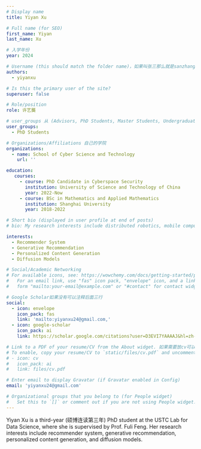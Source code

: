 ```yaml
---
# Display name
title: Yiyan Xu

# Full name (for SEO)
first_name: Yiyan
last_name: Xu

# 入学年份
year: 2024

# Username (this should match the folder name)，如果叫张三那么就是sanzhang
authors:
  - yiyanxu

# Is this the primary user of the site? 
superuser: false

# Role/position 
role: 许艺龑

# user_groups 从 (Advisors, PhD Students, Master Students, Undergraduate) 从这四个里面选
user_groups:
  - PhD Students

# Organizations/Affiliations 自己的学院
organizations:
  - name: School of Cyber Science and Technology
    url: ''

education:
   courses:
     - course: PhD Candidate in Cyberspace Security
       institution: University of Science and Technology of China
       year: 2022-Now
     - course: BSc in Mathematics and Applied Mathematics
       institution: Shanghai University
       year: 2018-2022

# Short bio (displayed in user profile at end of posts)
# bio: My research interests include distributed robotics, mobile computing and programmable matter.

interests:
  - Recommender System
  - Generative Recommendation
  - Personalized Content Generation
  - Diffusion Models

# Social/Academic Networking
# For available icons, see: https://wowchemy.com/docs/getting-started/page-builder/#icons
#   For an email link, use "fas" icon pack, "envelope" icon, and a link in the
#   form "mailto:your-email@example.com" or "#contact" for contact widget.

# Google Scholar如果没有可以注释后面三行
social:
  - icon: envelope
    icon_pack: fas
    link: 'mailto:yiyanxu24@gmail.com,'
  - icon: google-scholar
    icon_pack: ai
    link: https://scholar.google.com/citations?user=D3EVI7YAAAAJ&hl=zh-CN&oi=ao

# Link to a PDF of your resume/CV from the About widget. 如果需要放cv可以发给我
# To enable, copy your resume/CV to `static/files/cv.pdf` and uncomment the lines below.
# - icon: cv
#   icon_pack: ai
#   link: files/cv.pdf

# Enter email to display Gravatar (if Gravatar enabled in Config)
email: 'yiyanxu24@gmail.com'

# Organizational groups that you belong to (for People widget)
#   Set this to `[]` or comment out if you are not using People widget.
---
```


Yiyan Xu is a third-year (硕博连读第三年) PhD student at the USTC Lab for Data Science, where she is supervised by Prof. Fuli Feng. Her research interests include recommender system, generative recommendation, personalized content generation, and diffusion models.
